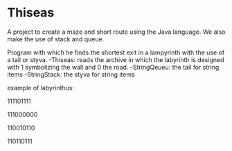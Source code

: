 # Thiseas
A project to create a maze and short route using the Java language. We also make the use of stack and queue.

Program with which he finds the shortest exit in a lampyrinth with the use of a tail or styva.
-Thiseas: reads the archive in which the labyrinth is designed with 1 symbolizing the wall
and 0 the road.
-StringQeueu: the tail for string items
-StringStack: the styva for string items

example of labyrinthus:

111101111

111000000

110010110

110110111
